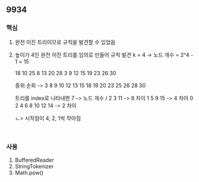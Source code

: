 ## 9934

### 핵심
1. 완전 이진 트리이므로 규칙을 발견할 수 있었음
2. 높이가 4인 완전 이진 트리를 임의로 만들어 규칙 발견
    k = 4 -> 노드 개수 = 2^4 - 1 = 15

    18
    10 25
    8 13 20 28
    3 9 12 15 19 23 26 30
    
    중위 순회 -> 3 8 9 10 12 13 15 18 19 20 23 25 26 28 30

    트리를 index로 나타내면
    7						-> 노드 개수 / 2
    3 11						-> 8 차이
    1 5 9 15					-> 4 차이
    0 2 4 6 8 10 12 14		-> 2 차이

    ㄴ> 시작점이 4, 2, 1씩 작아짐 
<br/>

### 사용
1. BufferedReader
2. StringTokenizer
3. Math.pow()
